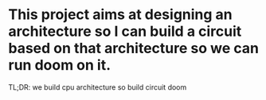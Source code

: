 # This project aims at designing an architecture so I can build a circuit based on that architecture so we can run doom on it.
TL;DR: we build cpu architecture so build circuit doom
